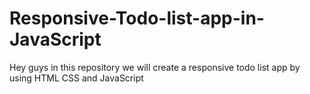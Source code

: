 # Responsive-Todo-list-app-in-JavaScript
Hey guys in this repository we will create a responsive todo list app by using HTML CSS and JavaScript
